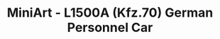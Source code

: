 ---
layout: product
title: "MiniArt -  L1500A (Kfz.70) German Personnel Car"
price: "4500" 
desc: "N/A"
img_path: "/assets/img/MI35147.jpg"
brand: "N/A"
available: false
special_offer: false
new: false
soon: false
cat: "010000"
subcat: "010100"
subsubcat: "0N/A"
sifra: "MI35147"
popular: false
---